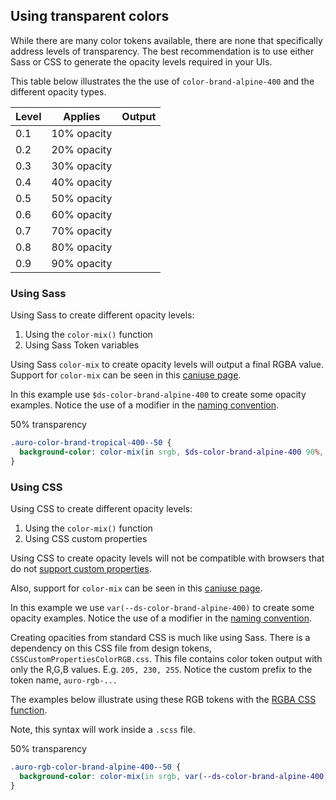 ## Using transparent colors

While there are many color tokens available, there are none that specifically address levels of transparency. The best recommendation is to use either Sass or CSS to generate the opacity levels required in your UIs.

This table below illustrates the the use of `color-brand-alpine-400` and the different opacity types.

| Level | Applies | Output
|---|---|---
| 0.1 | 10% opacity | <div class="transparentSwatch auro-rgb-color-brand-alpine-400--10">  </div>
| 0.2 | 20% opacity | <div class="transparentSwatch auro-rgb-color-brand-alpine-400--20">  </div>
| 0.3 | 30% opacity | <div class="transparentSwatch auro-rgb-color-brand-alpine-400--30">  </div>
| 0.4 | 40% opacity | <div class="transparentSwatch auro-rgb-color-brand-alpine-400--40">  </div>
| 0.5 | 50% opacity | <div class="transparentSwatch auro-rgb-color-brand-alpine-400--50">  </div>
| 0.6 | 60% opacity | <div class="transparentSwatch auro-rgb-color-brand-alpine-400--60">  </div>
| 0.7 | 70% opacity | <div class="transparentSwatch auro-rgb-color-brand-alpine-400--70">  </div>
| 0.8 | 80% opacity | <div class="transparentSwatch auro-rgb-color-brand-alpine-400--80">  </div>
| 0.9 | 90% opacity | <div class="transparentSwatch auro-rgb-color-brand-alpine-400--90">  </div>

### Using Sass

Using Sass to create different opacity levels:

1. Using the `color-mix()` function
2. Using Sass Token variables

Using Sass `color-mix` to create opacity levels will output a final RGBA value. Support for `color-mix` can be seen in this [caniuse page](https://caniuse.com/mdn-css_types_color_color-mix).

In this example use `$ds-color-brand-alpine-400` to create some opacity examples. Notice the use of a modifier in the [naming convention](/css/conventions).

<div class="transparencyBlock auro-color-brand-alpine-400--50"> 50% transparency </div>

```sass
.auro-color-brand-tropical-400--50 {
  background-color: color-mix(in srgb, $ds-color-brand-alpine-400 90%, transparent);
}
```

### Using CSS

Using CSS to create different opacity levels:

1. Using the `color-mix()` function
2. Using CSS custom properties

Using CSS to create opacity levels will not be compatible with browsers that do not [support custom properties](https://caniuse.com/#feat=css-variables).

Also, support for `color-mix` can be seen in this [caniuse page](https://caniuse.com/mdn-css_types_color_color-mix).

In this example we use `var(--ds-color-brand-alpine-400)` to create some opacity examples. Notice the use of a modifier in the [naming convention](/css/conventions).

Creating opacities from standard CSS is much like using Sass. There is a dependency on this CSS file from design tokens, `CSSCustomPropertiesColorRGB.css`. This file contains color token output with only the R,G,B values. E.g. `205, 230, 255`. Notice the custom prefix to the token name, `auro-rgb-...`

The examples below illustrate using these RGB tokens with the [RGBA CSS function](https://developer.mozilla.org/en-US/docs/Web/CSS/color_value#RGB_colors).

Note, this syntax will work inside a `.scss` file.


<div class="transparencyBlock auro-rgb-color-brand-alpine-400--50"> 50% transparency </div>

```css
.auro-rgb-color-brand-alpine-400--50 {
  background-color: color-mix(in srgb, var(--ds-color-brand-alpine-400) 50%, transparent);
}
```
